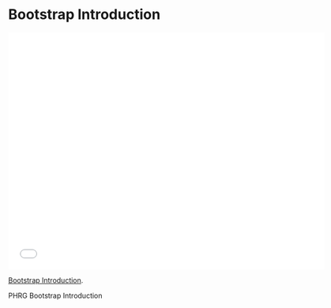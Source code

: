 # Bootstrap Introduction

<iframe width="640" height="480" src="//www.youtube.com/embed/1Wc2dzHg4fs?rel=0&modestbranding=1" frameborder="0" allowfullscreen></iframe>

<p><a href="https://www.youtube.com/watch?v=1Wc2dzHg4fs">Bootstrap Introduction</a>.</p>

<p data-visibility='hidden'>PHRG Bootstrap Introduction</p>